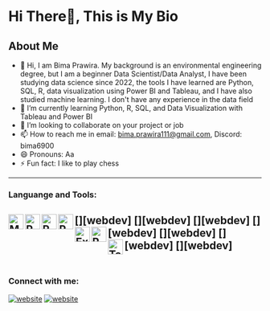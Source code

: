 # Hi There👋, This is My Bio

## About Me
- 👋 Hi, I am Bima Prawira. My background is an environmental engineering degree, but I am a beginner Data Scientist/Data Analyst, I have been studying data science since 2022, the tools I have learned are Python, SQL, R, data visualization using Power BI and Tableau, and I have also studied machine learning. I don't have any experience in the data field
- 🌱 I’m currently learning Python, R, SQL, and Data Visualization with Tableau and Power BI
- 💞️ I’m looking to collaborate on your project or job
- 📫 How to reach me in email: bima.prawira111@gmail.com, Discord: bima6900
- 😄 Pronouns: Aa
- ⚡ Fun fact: I like to play chess
---
### Languange and Tools:
[<img align="left" alt="MySQL" width="30xp" src="![734px-MySQL svg](https://github.com/aabimr/aabimr/assets/152944597/c76fa3c9-6747-49ca-8b48-92bb10ae21a9)
" style="padding-right:10xp;" />][webdev]
[<img align="left" alt="Python" width="30xp" src="https://upload.wikimedia.org/wikipedia/commons/1/1f/Python_logo_01.svg" style="padding-right:10xp;" />][webdev]
[<img align="left" alt="R" width="30xp" src="https://upload.wikimedia.org/wikipedia/commons/1/1b/R_logo.svg" style="padding-right:10xp;" />][webdev]
[<img align="left" alt="PostgreSQL" width="30xp" src="https://www.vectorlogo.zone/logos/postgresql/postgresql-ar21.svg" style="padding-right:10xp;" />][webdev]
[<img align="left" alt="Excel" width="30xp" src="https://upload.wikimedia.org/wikipedia/commons/3/34/Microsoft_Office_Excel_%282019%E2%80%93present%29.svg" style="padding-right:10xp;" />][webdev]
[<img align="left" alt="Power BI" width="30xp" src="https://upload.wikimedia.org/wikipedia/commons/c/cf/New_Power_BI_Logo.svg" style="padding-right:10xp;" />][webdev]
[<img align="left" alt="Tableau" width="30xp" src="https://upload.wikimedia.org/wikipedia/commons/4/4b/Tableau_Logo.png" style="padding-right:10xp;" />][webdev]
<br />
<br />
---
### Connect with me:
[![website](https://www.google.com/url?sa=i&url=https%3A%2F%2Fgithub.com%2FFortAwesome%2FFont-Awesome%2Fissues%2F13053&psig=AOvVaw3YN8b26oGSHiFzmouS1kyf&ust=1712285339300000&source=images&cd=vfe&opi=89978449&ved=0CBIQjRxqFwoTCNio_YfGp4UDFQAAAAAdAAAAABAE)](https://www.instagram.com/bimapu/?hl=id)
[![website](https://upload.wikimedia.org/wikipedia/commons/0/01/LinkedIn_Logo.svg)](https://www.linkedin.com/in/bima-p-021a79186/)

<!---
aabimr/aabimr is a ✨ special ✨ repository because its `README.md` (this file) appears on your GitHub profile.
You can click the Preview link to take a look at your changes.
--->

